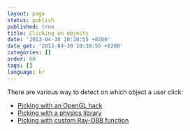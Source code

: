 ```yaml
---
layout: page
status: publish
published: true
title: Clicking on objects
date: '2013-04-30 10:30:55 +0200'
date_gmt: '2013-04-30 10:30:55 +0200'
categories: []
order: 60
tags: []
language: kr
---
```

There are various way to detect on which object a user click:

- [Picking with an OpenGL hack](picking-with-an-opengl-hack)
- [Picking with a physics library](picking-with-a-physics-library)
- [Picking with custom Ray-OBB function](picking-with-custom-ray-obb-function)
